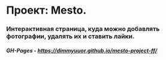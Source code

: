 # Проект: Mesto.

### Интерактивная страница, куда можно добавлять фотографии, удалять их и ставить лайки.
##### GH-Pages - https://dimmyuuor.github.io/mesto-project-ff/

